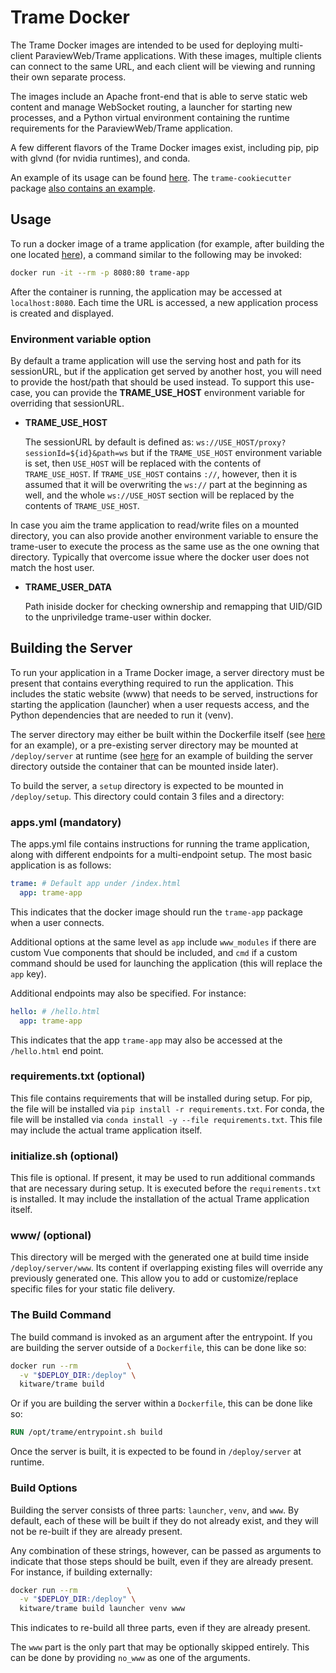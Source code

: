 # Trame Docker

The Trame Docker images are intended to be used for deploying multi-client ParaviewWeb/Trame applications. With these images, multiple clients can connect to the same URL, and each client will be viewing and running their own separate process.

The images include an Apache front-end that is able to serve static web content and manage WebSocket routing, a launcher for starting new processes, and a Python virtual environment containing the runtime requirements for the ParaviewWeb/Trame application.

A few different flavors of the Trame Docker images exist, including pip, pip with glvnd (for nvidia runtimes), and conda.

An example of its usage can be found [here](https://github.com/Kitware/trame/tree/master/examples/deploy/docker/SingleFile). The `trame-cookiecutter` package [also contains an example](https://github.com/Kitware/trame-cookiecutter/tree/master/%7B%7Bcookiecutter.package_name%7D%7D/bundles/docker).

## Usage

To run a docker image of a trame application (for example, after building the one located [here](https://github.com/Kitware/trame/tree/master/examples/deploy/docker/SingleFile)), a command similar to the following may be invoked:

```bash
docker run -it --rm -p 8080:80 trame-app
```

After the container is running, the application may be accessed at `localhost:8080`. Each time the URL is accessed, a new application process is created and displayed.

### Environment variable option

By default a trame application will use the serving host and path for its sessionURL, but if the application get served by another host, you will need to provide the host/path that should be used instead. To support this use-case, you can provide the **TRAME_USE_HOST** environment variable for overriding that sessionURL.

- __TRAME_USE_HOST__

   The sessionURL by default is defined as: `ws://USE_HOST/proxy?sessionId=${id}&path=ws` but if the `TRAME_USE_HOST` environment variable is set, then `USE_HOST` will be replaced with the contents of `TRAME_USE_HOST`. If `TRAME_USE_HOST` contains `://`, however, then it is assumed that it will be overwriting the `ws://` part at the beginning as well, and the whole `ws://USE_HOST` section will be replaced by the contents of `TRAME_USE_HOST`.

In case you aim the trame application to read/write files on a mounted directory, you can also provide another environment variable to ensure the trame-user to execute the process as the same use as the one owning that directory. Typically that overcome issue where the docker user does not match the host user.

- __TRAME_USER_DATA__

    Path iniside docker for checking ownership and remapping that UID/GID to the unpriviledge trame-user within docker. 

## Building the Server

To run your application in a Trame Docker image, a server directory must be present that contains everything required to run the application. This includes the static website (www) that needs to be served, instructions for starting the application (launcher) when a user requests access, and the Python dependencies that are needed to run it (venv).

The server directory may either be built within the Dockerfile itself (see [here](https://github.com/Kitware/trame/tree/master/examples/deploy/docker/SingleFile) for an example), or a pre-existing server directory may be mounted at `/deploy/server` at runtime (see [here](https://github.com/Kitware/trame-cookiecutter/blob/master/%7B%7Bcookiecutter.package_name%7D%7D/bundles/docker/scripts/build_server.sh) for an example of building the server directory outside the container that can be mounted inside later).

To build the server, a `setup` directory is expected to be mounted in `/deploy/setup`. This directory could contain 3 files and a directory:

### apps.yml (mandatory)

The apps.yml file contains instructions for running the trame application, along with different endpoints for a multi-endpoint setup. The most basic application is as follows:

```yaml
trame: # Default app under /index.html
  app: trame-app
```

This indicates that the docker image should run the `trame-app` package when a user connects.

Additional options at the same level as `app` include `www_modules` if there are custom Vue components that should be included, and `cmd` if a custom command should be used for launching the application (this will replace the `app` key).

Additional endpoints may also be specified. For instance:

```yaml
hello: # /hello.html
  app: trame-app
```

This indicates that the app `trame-app` may also be accessed at the `/hello.html` end point.

### requirements.txt (optional)

This file contains requirements that will be installed during setup.
For pip, the file will be installed via `pip install -r requirements.txt`.
For conda, the file will be installed via `conda install -y --file requirements.txt`.
This file may include the actual trame application itself.

### initialize.sh  (optional)

This file is optional. If present, it may be used to run additional commands that are necessary during setup. It is executed before the `requirements.txt` is installed. It may include the installation of the actual Trame application itself.

### www/ (optional)

This directory will be merged with the generated one at build time inside `/deploy/server/www`. Its content if overlapping existing files will override any previously generated one. This allow you to add or customize/replace specific files for your static file delivery. 

### The Build Command

The build command is invoked as an argument after the entrypoint. If you are building the server outside of a `Dockerfile`, this can be done like so:

```bash
docker run --rm           \
  -v "$DEPLOY_DIR:/deploy" \
  kitware/trame build
```

Or if you are building the server within a `Dockerfile`, this can be done like so:

```Dockerfile
RUN /opt/trame/entrypoint.sh build
```

Once the server is built, it is expected to be found in `/deploy/server` at runtime.

### Build Options

Building the server consists of three parts: `launcher`, `venv`, and `www`. By default, each of these will be built if they do not already exist, and they will not be re-built if they are already present.

Any combination of these strings, however, can be passed as arguments to indicate that those steps should be built, even if they are already present. For instance, if building externally:

```bash
docker run --rm           \
  -v "$DEPLOY_DIR:/deploy" \
  kitware/trame build launcher venv www
```

This indicates to re-build all three parts, even if they are already present.

The `www` part is the only part that may be optionally skipped entirely. This can be done by providing `no_www` as one of the arguments.
